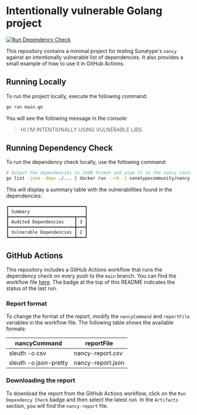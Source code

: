# Intentionally vulnerable Golang project

[![Run Dependency Check](https://github.com/gamertense/intentionally-vulnerable-golang-project/actions/workflows/dependency-check.yml/badge.svg)](https://github.com/gamertense/intentionally-vulnerable-golang-project/actions/workflows/dependency-check.yml)

This repository contains a minimal project for testing Sonatype's `nancy` against an intentionally vulnerable list of dependencies. It also provides a small example of how to use it in GitHub Actions.

## Running Locally

To run the project locally, execute the following command:

```bash
go run main.go
```

You will see the following message in the console:

> HI I'M INTENTIONALLY USING VULNERABLE LIBS

## Running Dependency Check

To run the dependency check locally, use the following command:

```bash
# Output the dependencies in JSON format and pipe it to the nancy container
go list -json -deps ./... | docker run --rm -i sonatypecommunity/nancy:latest sleuth
```

This will display a summary table with the vulnerabilities found in the dependencies:

```
┏━━━━━━━━━━━━━━━━━━━━━━━━━━━━━┓
┃ Summary                     ┃
┣━━━━━━━━━━━━━━━━━━━━━━━━━┳━━━┫
┃ Audited Dependencies    ┃ 3 ┃
┣━━━━━━━━━━━━━━━━━━━━━━━━━╋━━━┫
┃ Vulnerable Dependencies ┃ 2 ┃
┗━━━━━━━━━━━━━━━━━━━━━━━━━┻━━━┛
```

## GitHub Actions

This repository includes a GitHub Actions workflow that runs the dependency check on every push to the `main` branch. You can find the workflow file [here](.github/workflows/dependency-check.yml). The badge at the top of this README indicates the status of the last run.

### Report format

To change the format of the report, modify the `nancyCommand` and `reportFile` variables in the workflow file. The following table shows the available formats:

| nancyCommand          | reportFile        |
| --------------------- | ----------------- |
| sleuth -o csv         | nancy-report.csv  |
| sleuth -o json-pretty | nancy-report.json |

### Downloading the report

To download the report from the GitHub Actions workflow, click on the `Run Dependency Check` badge and then select the latest run. In the `Artifacts` section, you will find the `nancy-report` file.
